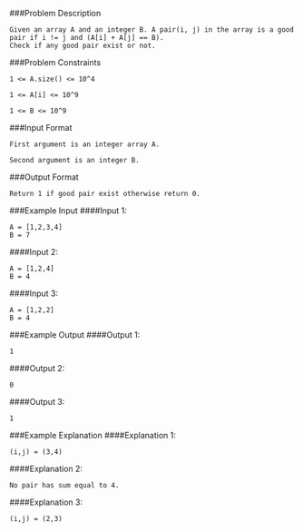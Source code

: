 
###Problem Description
```
Given an array A and an integer B. A pair(i, j) in the array is a good pair if i != j and (A[i] + A[j] == B). 
Check if any good pair exist or not.
```

###Problem Constraints
```
1 <= A.size() <= 10^4

1 <= A[i] <= 10^9

1 <= B <= 10^9
```


###Input Format
```
First argument is an integer array A.

Second argument is an integer B.
```



###Output Format
```
Return 1 if good pair exist otherwise return 0.
```



###Example Input
####Input 1:

```
A = [1,2,3,4]
B = 7
```
####Input 2:

```
A = [1,2,4]
B = 4
```
####Input 3:

```
A = [1,2,2]
B = 4
```


###Example Output
####Output 1:

```
1
```
####Output 2:

```
0
```
####Output 3:

```
1
```


###Example Explanation
####Explanation 1:

```
(i,j) = (3,4)
```
####Explanation 2:

```
No pair has sum equal to 4.
```
####Explanation 3:

```
(i,j) = (2,3)
```